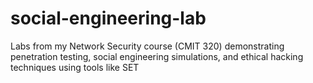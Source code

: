 # social-engineering-lab
Labs from my Network Security course (CMIT 320) demonstrating penetration testing, social engineering simulations, and ethical hacking techniques using tools like SET
